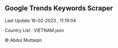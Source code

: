 

## Google Trends Keywords Scraper 
 
Last Update 16-02-2023 , 11:19:04

Country List :
VIETNAM.json



© Abdul Muttaqin 
